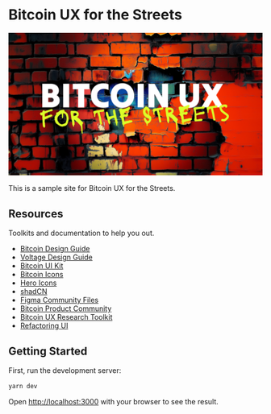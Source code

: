 # Bitcoin UX for the Streets

![Bitcoin UX for the Streets](/public/bitcoin-ux-streets.jpg)

This is a sample site for Bitcoin UX for the Streets.

## Resources

Toolkits and documentation to help you out.

- [Bitcoin Design Guide](https://bitcoin.design)
- [Voltage Design Guide](https://design.voltage.cloud)
- [Bitcoin UI Kit](https://bitcoinuikit.com)
- [Bitcoin Icons](https://bitcoinicons.com)
- [Hero Icons](https://heroicons.com)
- [shadCN](https://ui.shadcn.com/)
- [Figma Community Files](https://www.figma.com/community)
- [Bitcoin Product Community](https://x.com/bitcoin_product)
- [Bitcoin UX Research Toolkit](https://bitcoinresearch.xyz/)
- [Refactoring UI](https://www.refactoringui.com/)

## Getting Started

First, run the development server:

```bash
yarn dev
```
Open [http://localhost:3000](http://localhost:3000) with your browser to see the result.
